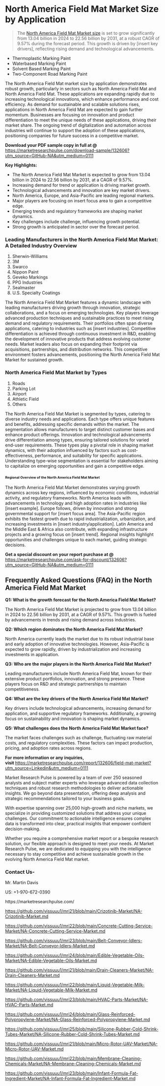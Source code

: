 <h1>North America Field Mat Market&nbsp;Size by Application</h1><blockquote><p>The <a href="https://marketresearchpulse.com/download-sample/132606?utm_source=GitHub-NA&amp;utm_medium=0111">North America Field Mat Market size</a> is set to grow significantly from 13.04 billion in 2024 to 22.56 billion by 2031, at a robust CAGR of 9.57% during the forecast period. This growth is driven by [insert key drivers], reflecting rising demand and technological advancements.</p></blockquote><ul><li>Thermoplastic Marking Paint<li> Waterbased Marking Paint<li> Solvent Based Marking Paint<li> Two-Component Road Marking Paint</li></ul><p>The North America Field Mat market size by application demonstrates robust growth, particularly in sectors such as North America Field Mat and North America Field Mat. These applications are expanding rapidly due to increasing technological innovations, which enhance performance and cost efficiency. As demand for sustainable and scalable solutions rises, applications in North America Field Mat are expected to gain further momentum. Businesses are focusing on innovation and product differentiation to meet the unique needs of these applications, driving their market share. The ongoing trend of digitalization and automation across industries will continue to support the adoption of these applications, positioning companies for future success in a competitive market.</p><p><strong>Download your PDF sample copy in full at @ </strong><a href="https://marketresearchpulse.com/download-sample/132606?utm_source=GitHub-NA&amp;utm_medium=0111">https://marketresearchpulse.com/download-sample/132606?utm_source=GitHub-NA&amp;utm_medium=0111</a></p><p><strong>Key Highlights: </strong></p><ul><li>The North America Field Mat Market is expected to grow from 13.04 billion in 2024 to 22.56 billion by 2031, at a CAGR of 9.57%.</li><li>Increasing demand for trend or application is driving market growth.</li><li>Technological advancements and innovation are key market drivers.</li><li>North America, Europe, and Asia-Pacific are leading regional markets.</li><li>Major players are focusing on insert focus area to gain a competitive edge.</li><li>Emerging trends and regulatory frameworks are shaping market dynamics.</li><li>Key challenges include challenge, influencing growth potential.</li><li>Strong growth is anticipated in sector over the forecast period.</li></ul><h3>Leading Manufacturers in the North America Field Mat Market: A Detailed Industry Overview</h3><ol><li>Sherwin-Williams</li><li>3M</li><li>Swarco</li><li>Nippon Paint</li><li>Geveko Markings</li><li>PPG Industries</li><li>Sealmaster</li><li>U.S. Specialty Coatings</li></ol><div class="flex max-w-full flex-col flex-grow"><div class="min-h-8 text-message flex w-full flex-col items-end gap-2 whitespace-normal break-words [.text-message+&amp;]:mt-5" dir="auto" data-message-author-role="assistant" data-message-id="fd8432e4-4910-450d-b182-61b7bfb0a01f" data-message-model-slug="gpt-4o"><div class="flex w-full flex-col gap-1 empty:hidden first:pt-[3px]"><div class="markdown prose w-full break-words dark:prose-invert light"><p>The North America Field Mat Market features a dynamic landscape with leading manufacturers driving growth through innovation, strategic collaborations, and a focus on emerging technologies. Key players leverage advanced production techniques and sustainable practices to meet rising demand and regulatory requirements. Their portfolios often span diverse applications, catering to industries such as [insert industries]. Competitive differentiation is achieved through continuous investment in R&amp;D, enabling the development of innovative products that address evolving customer needs. Market leaders also focus on expanding their footprint via acquisitions, partnerships, and distribution networks. This competitive environment fosters advancements, positioning the North America Field Mat Market for sustained growth.</p></div></div></div></div><h3>North America Field Mat Market by Types</h3><ol><li>Roads<li> Parking Lot<li> Airport<li> Athletic Field<li> Others</li></ol><div class="flex max-w-full flex-col flex-grow"><div class="min-h-8 text-message flex w-full flex-col items-end gap-2 whitespace-normal break-words [.text-message+&amp;]:mt-5" dir="auto" data-message-author-role="assistant" data-message-id="084470be-0bb7-4664-bddf-5156b4f41249" data-message-model-slug="gpt-4o-mini"><div class="flex w-full flex-col gap-1 empty:hidden first:pt-[3px]"><div class="markdown prose w-full break-words dark:prose-invert light"><p>The North America Field Mat Market is segmented by types, catering to diverse industry needs and applications. Each type offers unique features and benefits, addressing specific demands within the market. The segmentation allows manufacturers to target distinct customer bases and enhance product offerings. Innovation and technological advancements drive differentiation among types, ensuring tailored solutions for varied end-user requirements. These types play a pivotal role in shaping market dynamics, with their adoption influenced by factors such as cost-effectiveness, performance, and suitability for specific applications. Understanding type-wise segmentation is essential for stakeholders aiming to capitalize on emerging opportunities and gain a competitive edge.</p></div></div></div></div><h3><span style="font-size: 11px;">Regional Overview of the North America Field Mat Market</span></h3><div class="flex max-w-full flex-col flex-grow"><div class="min-h-8 text-message flex w-full flex-col items-end gap-2 whitespace-normal break-words [.text-message+&amp;]:mt-5" dir="auto" data-message-author-role="assistant" data-message-id="e9038762-ce64-4e30-91c9-9bd413514231" data-message-model-slug="gpt-4o-mini"><div class="flex w-full flex-col gap-1 empty:hidden first:pt-[3px]"><div class="markdown prose w-full break-words dark:prose-invert light"><p>The North America Field Mat Market demonstrates varying growth dynamics across key regions, influenced by economic conditions, industrial activity, and regulatory frameworks. North America leads with advancements in technology and high adoption rates in industries like [insert example]. Europe follows, driven by innovation and strong governmental support for [insert focus area]. The Asia-Pacific region exhibits the fastest growth due to rapid industrialization, urbanization, and increasing investments in [insert industry/application]. Latin America and the Middle East &amp; Africa also contribute, with expanding infrastructure projects and a growing focus on [insert trend]. Regional insights highlight opportunities and challenges unique to each market, guiding strategic decisions.</p></div></div></div></div><p><strong>Get a special discount on your report purchase at @ </strong><a href="https://marketresearchpulse.com/ask-for-discount/132606?utm_source=GitHub-NA&amp;utm_medium=0111">https://marketresearchpulse.com/ask-for-discount/132606?utm_source=GitHub-NA&amp;utm_medium=0111</a></p><h2>Frequently Asked Questions (FAQ) in the North America Field Mat Market</h2><p><strong>Q1: What is the growth forecast for the North America Field Mat Market?</strong></p><p>The North America Field Mat Market is projected to grow from 13.04 billion in 2024 to 22.56 billion by 2031, at a CAGR of 9.57%. This growth is fueled by advancements in trends and rising demand across industries.</p><p><strong>Q2: Which region dominates the North America Field Mat Market?</strong></p><p>North America currently leads the market due to its robust industrial base and early adoption of innovative technologies. However, Asia-Pacific is expected to grow rapidly, driven by industrialization and increasing investments in application.</p><p><strong>Q3: Who are the major players in the North America Field Mat Market?</strong></p><p>Leading manufacturers include North America Field Mat, known for their extensive product portfolios, innovation, and strong presence. These players focus on R&amp;D and strategic partnerships to maintain competitiveness.</p><p><strong>Q4: What are the key drivers of the North America Field Mat Market?</strong></p><p>Key drivers include technological advancements, increasing demand for application, and supportive regulatory frameworks. Additionally, a growing focus on sustainability and innovation is shaping market dynamics.</p><p><strong>Q5: What challenges does the North America Field Mat Market face?</strong></p><p>The market faces challenges such as challenge, fluctuating raw material costs, and regulatory complexities. These factors can impact production, pricing, and adoption rates across regions.</p><p><strong>For more information or any inquiries, visit&nbsp;</strong><a href="https://marketresearchpulse.com/report/132606/field-mat-market?utm_source=Linkedin&utm_medium=0111">https://marketresearchpulse.com/report/132606/field-mat-market?utm_source=Linkedin&utm_medium=0111</a></p><p>Market Research Pulse is powered by a team of over 250 seasoned analysts and subject matter experts who leverage advanced data collection techniques and robust research methodologies to deliver actionable insights. We go beyond data presentation, offering deep analysis and strategic recommendations tailored to your business goals.</p><p>With expertise spanning over 25,000 high-growth and niche markets, we specialize in providing customized solutions that address your unique challenges. Our commitment to actionable intelligence ensures complex data is transformed into clear, practical insights that empower confident decision-making.</p><p>Whether you require a comprehensive market report or a bespoke research solution, our flexible approach is designed to meet your needs. At Market Research Pulse, we are dedicated to equipping you with the intelligence necessary to stay competitive and achieve sustainable growth in the evolving North America Field Mat market.</p><h3><strong>Contact Us-</strong></h3><p>Mr. Martin Davis</p><p>US: +1-970-672-0390</p><p>https://marketresearchpulse.com/</p><p><a href="https://github.com/vissuuu1/mri21/blob/main/Crizotinib-Market/NA-Crizotinib-Market.md">https://github.com/vissuuu1/mri21/blob/main/Crizotinib-Market/NA-Crizotinib-Market.md</a></p><p><a href="https://github.com/vissuuu1/mri22/blob/main/Concrete-Cutting-Service-Market/NA-Concrete-Cutting-Service-Market.md">https://github.com/vissuuu1/mri22/blob/main/Concrete-Cutting-Service-Market/NA-Concrete-Cutting-Service-Market.md</a></p><p><a href="https://github.com/vissuuu1/mri23/blob/main/Belt-Conveyor-Idlers-Market/NA-Belt-Conveyor-Idlers-Market.md">https://github.com/vissuuu1/mri23/blob/main/Belt-Conveyor-Idlers-Market/NA-Belt-Conveyor-Idlers-Market.md</a></p><p><a href="https://github.com/vissuuu1/mri24/blob/main/Edible-Vegetable-Oils-Market/NA-Edible-Vegetable-Oils-Market.md">https://github.com/vissuuu1/mri24/blob/main/Edible-Vegetable-Oils-Market/NA-Edible-Vegetable-Oils-Market.md</a></p><p><a href="https://github.com/vissuuu1/mri21/blob/main/Drain-Cleaners-Market/NA-Drain-Cleaners-Market.md">https://github.com/vissuuu1/mri21/blob/main/Drain-Cleaners-Market/NA-Drain-Cleaners-Market.md</a></p><p><a href="https://github.com/vissuuu1/mri22/blob/main/Liquid-Vegetable-Milk-Market/NA-Liquid-Vegetable-Milk-Market.md">https://github.com/vissuuu1/mri22/blob/main/Liquid-Vegetable-Milk-Market/NA-Liquid-Vegetable-Milk-Market.md</a></p><p><a href="https://github.com/vissuuu1/mri23/blob/main/HVAC-Parts-Market/NA-HVAC-Parts-Market.md">https://github.com/vissuuu1/mri23/blob/main/HVAC-Parts-Market/NA-HVAC-Parts-Market.md</a></p><p><a href="https://github.com/vissuuu1/mri24/blob/main/Glass-Reinforced-Polypropylene-Market/NA-Glass-Reinforced-Polypropylene-Market.md">https://github.com/vissuuu1/mri24/blob/main/Glass-Reinforced-Polypropylene-Market/NA-Glass-Reinforced-Polypropylene-Market.md</a></p><p><a href="https://github.com/vissuuu1/mri25/blob/main/Silicone-Rubber-Cold-Shrink-Tubes-Market/NA-Silicone-Rubber-Cold-Shrink-Tubes-Market.md">https://github.com/vissuuu1/mri25/blob/main/Silicone-Rubber-Cold-Shrink-Tubes-Market/NA-Silicone-Rubber-Cold-Shrink-Tubes-Market.md</a></p><p><a href="https://github.com/vissuuu1/mri21/blob/main/Micro-Rotor-UAV-Market/NA-Micro-Rotor-UAV-Market.md">https://github.com/vissuuu1/mri21/blob/main/Micro-Rotor-UAV-Market/NA-Micro-Rotor-UAV-Market.md</a></p><p><a href="https://github.com/vissuuu1/mri22/blob/main/Membrane-Cleaning-Chemicals-Market/NA-Membrane-Cleaning-Chemicals-Market.md">https://github.com/vissuuu1/mri22/blob/main/Membrane-Cleaning-Chemicals-Market/NA-Membrane-Cleaning-Chemicals-Market.md</a></p><p><a href="https://github.com/vissuuu1/mri23/blob/main/Infant-Formula-Fat-Ingredient-Market/NA-Infant-Formula-Fat-Ingredient-Market.md">https://github.com/vissuuu1/mri23/blob/main/Infant-Formula-Fat-Ingredient-Market/NA-Infant-Formula-Fat-Ingredient-Market.md</a></p>
